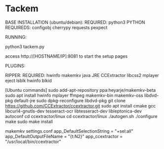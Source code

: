 # Tackem

BASE INSTALLATION (ubuntu/debian):
REQUIRED: python3
PYTHON REQUIREDS: configobj cherrypy requests pexpect

RUNNING:

python3 tackem.py

access http://[HOSTNAME/IP]:8081 to start the setup pages


PLUGINS:

RIPPER:
REQUIRED: hwinfo makemkv java JRE CCExtractor libcss2 mplayer eject lsblk hwinfo blkid

[Ubuntu commands]
sudo add-apt-repository ppa:heyarje/makemkv-beta
sudo apt install hwinfo mplayer ffmpeg makemkv-bin makemkv-oss libdvd-pkg default-jre
sudo dpkg-reconfigure libdvd-pkg
git clone https://github.com/CCExtractor/ccextractor.git
sudo apt install cmake gcc libcurl4-gnutls-dev tesseract-ocr libtesseract-dev libleptonica-dev autoconf
cd ccextractor/linux
cd ccextractor/linux
./autogen.sh
./configure
make
sudo make install


makemkv settings.conf
app_DefaultSelectionString = "+sel:all"
app_DefaultOutputFileName = "{t:N2}"
app_ccextractor = "/usr/local/bin/ccextractor"